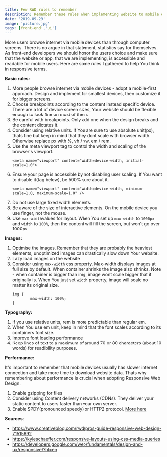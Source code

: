```yaml
---
title: Few RWD rules to remember
description: Remember these rules when implementing website to mobile devices
date: '2019-09-29'
image: 'picture.jpg'
tags: [front-end','ui']
---
```

More users browse internet via mobile devices than through computer screens. There is no argue in that statement, statistics say for themselves. As front-end developers we should honor the users choice and make sure that the website or app, that we are implementing, is accessible and readable for mobile users. Here are some rules I gathered to help You think in responsive terms.

**Basic rules:**
1. More people browse internet via mobile devices - adopt a mobile-first approach. Design and implement for smallest devices, then customize it for bigger screens.
1. Choose breakpoints according to the content instead specific device.  There are a lot of device screen sizes, Your website should be flexible enough to look fine on most of them.
1. Be careful with breakpoints. Only add one when the design breaks and the content dictates it.
1. Consider using relative units. If You are sure to use absolute unit(px), thats fine but keep in mind that they dont scale with browser width. Otherwise replace px with %, vh / vw, em / rem.
1. Use the meta viewport tag to control the width and scaling of the browser's viewport.
	```
	<meta name="viewport" content="width=device-width, initial-scale=1.0">
	```
1. Ensure your page is accessible by not disabling user scaling. If You want to disable it(tag below), be 500% sure about it.
	```
	<meta name="viewport" content="width=device-width, minimum-scale=1.0, maximum-scale=1.0" />
	```
1. Do not use large fixed width elements.
1. Be aware of the size of interactive elements. On the mobile device you use finger, not the mouse.
1. Use `max-width`values for layout. When You set up `max-width` to `1000px` and `width` to `100%`, then the content will fill the screen, but won't go over 1000px



**Images:**
1. Optimise the images. Remember that they are probably the heaviest elements, unoptimized images can drastically slow down Your website.
1. Lazy load images on the website
1. Consider using `max-width` css property. Max-width displays images at full size by default. When container shrinks the image also shrinks. Note - when container is bigger than img, image wont scale bigger that it originally is. When You just set `width` property, image will scale no matter its original size.
	```
	img {
			max-width: 100%;
	}
	```


**Typography:**
1. If you use relative units, rem is more predictable than regular em.
1. When You use em unit, keep in mind that the font scales according to its containers font size.
1. Improve font loading performance
1. Keep lines of text to a maximum of around 70 or 80 characters (about 10 words) for readibility purposes.


**Performance:**

It's important to remember that mobile devices usually has slower internet connection and take more time to download website data. Thats why remembering about performance is crucial when adopting Responsive Web Design.
1. Enable gzipping for files
1. Consider using Content delivery networks (CDNs). They deliver your static content to users faster than your own server.
1. Enable SPDY(pronounced speedy) or HTTP2 protocol. [More here](https://www.linuxbabe.com/nginx/what-are-spdy-and-http2-and-how-to-enable-them-on-nginx)



**Sources**:
- https://www.creativebloq.com/rwd/pros-guide-responsive-web-design-71515692
- https://kyleschaeffer.com/responsive-layouts-using-css-media-queries
- https://developers.google.com/web/fundamentals/design-and-ux/responsive/?hl=en

